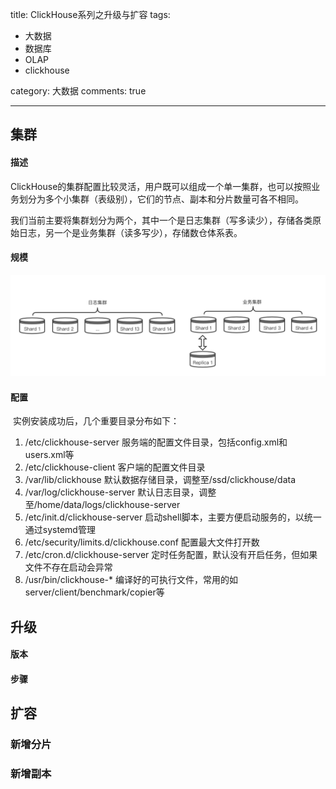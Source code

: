 title: ClickHouse系列之升级与扩容
tags:

  - 大数据
  - 数据库
  - OLAP
  - clickhouse

category: 大数据
comments: true

------

## 集群

#### 描述

​		ClickHouse的集群配置比较灵活，用户既可以组成一个单一集群，也可以按照业务划分为多个小集群（表级别），它们的节点、副本和分片数量可各不相同。

​		我们当前主要将集群划分为两个，其中一个是日志集群（写多读少），存储各类原始日志，另一个是业务集群（读多写少），存储数仓体系表。

#### 规模

![](https://raw.githubusercontent.com/woozhijun/images/main/imgs/ck%E9%9B%86%E7%BE%A4%E8%A7%84%E5%88%92.png)

#### 配置

​		实例安装成功后，几个重要目录分布如下：

1. /etc/clickhouse-server  服务端的配置文件目录，包括config.xml和users.xml等
2. /etc/clickhouse-client  客户端的配置文件目录
3. /var/lib/clickhouse  默认数据存储目录，调整至/ssd/clickhouse/data
4. /var/log/clickhouse-server  默认日志目录，调整至/home/data/logs/clickhouse-server
5. /etc/init.d/clickhouse-server  启动shell脚本，主要方便启动服务的，以统一通过systemd管理
6. /etc/security/limits.d/clickhouse.conf  配置最大文件打开数
7. /etc/cron.d/clickhouse-server 定时任务配置，默认没有开启任务，但如果文件不存在启动会异常
8. /usr/bin/clickhouse-*  编译好的可执行文件，常用的如server/client/benchmark/copier等

## 升级

#### 版本

#### 步骤

## 扩容

### 新增分片

### 新增副本


